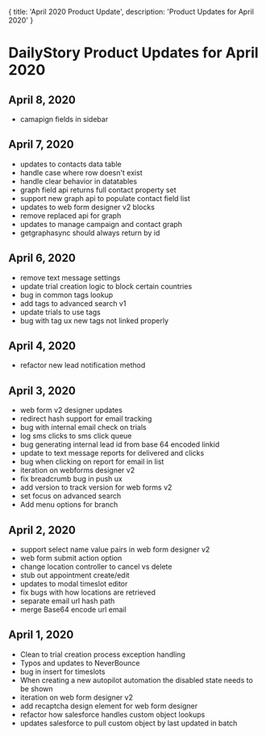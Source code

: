 {
	title: 'April 2020 Product Update',
	description: 'Product Updates for April 2020'
}
# DailyStory Product Updates for April 2020
## April 8, 2020
* camapign fields in sidebar

## April 7, 2020
* updates to contacts data table
* handle case where row doesn't exist
* handle clear behavior in datatables 
* graph field api returns full contact property set
* support new graph api to populate contact field list
* updates to web form designer v2 blocks
* remove replaced api for graph
* updates to manage campaign and contact graph
* getgraphasync should always return by id

## April 6, 2020
* remove text message settings
* update trial creation logic to block certain countries
* bug in common tags lookup
* add tags to advanced search v1
* update trials to use tags
* bug with tag ux new tags not linked properly

## April 4, 2020
* refactor new lead notification method

## April 3, 2020
* web form v2 designer updates
* redirect hash support for email tracking
* bug with internal email check on trials
* log sms clicks to sms click queue
* bug generating internal lead id from base 64 encoded linkid
* update to text message reports for delivered and clicks
* bug when clicking on report for email in list
* iteration on webforms designer v2
* fix breadcrumb bug in push ux
* add version to track version for web forms v2
* set focus on advanced search
* Add menu options for branch

## April 2, 2020
* support select name value pairs in web form designer v2
* web form submit action option
* change location controller to cancel vs delete
* stub out appointment create/edit
* updates to modal timeslot editor
* fix bugs with how locations are retrieved
* separate email url hash path
* merge Base64 encode url email

## April 1, 2020
* Clean to trial creation process exception handling
* Typos and updates to NeverBounce
* bug in insert for timeslots
* When creating a new autopilot automation the disabled state needs to be shown
* iteration on web form designer v2
* add recaptcha design element for web form designer
* refactor how salesforce handles custom object lookups
* updates salesforce to pull custom object by last updated in batch
